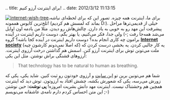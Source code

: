 .. title: برای اینترنت آرزو کنیم‌! .. date: 2012/3/12 11:13:15

[![](http://shahinism.com/wp-content/uploads/internet-wish-tree-300x226.png "internet-wish-tree")](/wp-content/uploads/internet-wish-tree.png)برای
ما‌، اینترنت همه چیزه‌. تصور این که برای لحظه‌ای نباشه‌، تلخ‌ترین کابوس
هممونه‌! (‌بماند که لمسش هم کردیم D:). خیلی از قدیمی‌تر‌ها مراحل پیشرفت
این مهد رو به خوبی به یاد دارن‌. چالش‌هاش رو دیدن‌. مثلا من یادمه اون
اوایل می‌شد همه‌جا رفت ;-) ولی جدا‌، فکر می‌کنیم‌، یا بهتر بگم‌، دوست
داریم اینترنت در آینده برامون چه کاری انجام بده‌؟ دوست داریم اینترنت در
آینده کجا باشه؟ گروه [**Internet
society**](http://internetsociety.org "Internet society official page")
(‌که اصلا نمی‌دونم کارشون چیه‌) یه کار جالبی کردن‌. یه بخشی درست کردن که
ملت می‌تونن توش برای اینترنت آرزو کنن‌. اسمش هم گذاشتن درخت آرزوی
اینترنت‌. آرزو‌های قشنگی براش نوشتن‌. مثل این یکی‌:

> That technology has to be natural to human as breathing.

شما هم می‌تونین برین تو [این
سایت](https://wishingtree.internetsociety.org/ "Wishing tree") و آرزوی
خودتون رو ثبت کنین‌. شاید یکی‌، یکی که زورش می‌رسه‌، یکی که شعورش بکشه‌،
چشش افتاد به آرزوتون‌. توش دید که اینترنت همچین هم وحشتناک نیست‌.
اینترنت مهد دانش بشریت امروزه‌! **پی نوشت‌:** حین نوشتن این متن احساس
کردم دارم نامه‌ی عاشقانه می‌نویسم ;-)
